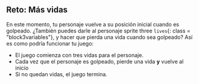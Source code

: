 ## Reto: Más vidas

En este momento, tu personaje vuelve a su posición inicial cuando es golpeado. ¿También puedes darle al personaje sprite three `lives`{: class = "block3variables"}, y hacer que pierda una vida cuando sea golpeado? Así es como podría funcionar tu juego:

+ El juego comienza con tres vidas para el personaje.
+ Cada vez que el personaje es golpeado, pierde una vida **y** vuelve al inicio
+ Si no quedan vidas, el juego termina.
